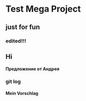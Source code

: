 # Test Mega Project
## just for fun
### edited!!!
## Hi
#### Предложение от Андрея
### git log
#### Mein Vorschlag